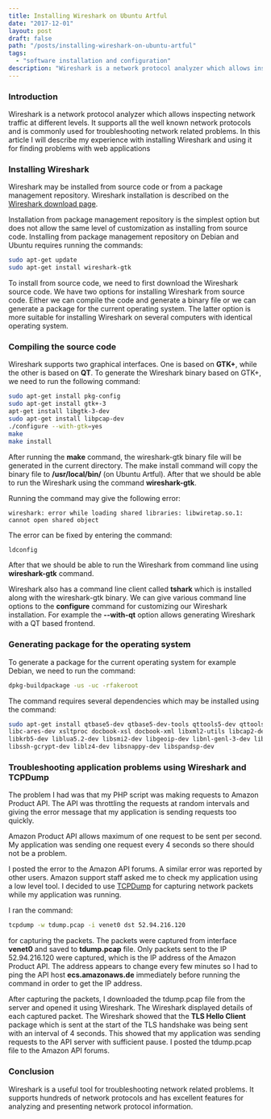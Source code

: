 ```yaml
---
title: Installing Wireshark on Ubuntu Artful
date: "2017-12-01"
layout: post
draft: false
path: "/posts/installing-wireshark-on-ubuntu-artful"
tags:
  - "software installation and configuration"
description: "Wireshark is a network protocol analyzer which allows inspecting network traffic at different levels. It supports all the well known network protocols and is commonly used for troubleshooting network related problems."
---
```


### Introduction
Wireshark is a network protocol analyzer which allows inspecting network traffic at different levels. It supports all the well known network protocols and is commonly used for troubleshooting network related problems. In this article I will describe my experience with installing Wireshark and using it for finding problems with web applications

### Installing Wireshark
Wireshark may be installed from source code or from a package management repository. Wireshark installation is described on the [Wireshark download page](https://www.wireshark.org/download.html).

Installation from package management repository is the simplest option but does not allow the same level of customization as installing from source code. Installing from package management repository on Debian and Ubuntu requires running the commands:

```bash
sudo apt-get update
sudo apt-get install wireshark-gtk
```

To install from source code, we need to first download the Wireshark source code. We have two options for installing Wireshark from source code. Either we can compile the code and generate a binary file or we can generate a package for the current operating system. The latter option is more suitable for installing Wireshark on several computers with identical operating system.

### Compiling the source code
Wireshark supports two graphical interfaces. One is based on **GTK+**, while the other is based on **QT**. To generate the Wireshark binary based on GTK+, we need to run the following command:

```bash
sudo apt-get install pkg-config
sudo apt-get install gtk+-3
apt-get install libgtk-3-dev
sudo apt-get install libpcap-dev
./configure --with-gtk=yes
make
make install
```

After running the **make** command, the wireshark-gtk binary file will be generated in the current directory. The make install command will copy the binary file to **/usr/local/bin/** (on Ubuntu Artful). After that we should be able to run the Wireshark using the command **wireshark-gtk**.

Running the command may give the following error:

```
wireshark: error while loading shared libraries: libwiretap.so.1: cannot open shared object
```

The error can be fixed by entering the command:

```bash
ldconfig
```

After that we should be able to run the Wireshark from command line using **wireshark-gtk** command.

Wireshark also has a command line client called **tshark** which is installed along with the wireshark-gtk binary. We can give various command line options to the **configure** command for customizing our Wireshark installation. For example the **--with-qt** option allows generating Wireshark with a QT based frontend.

### Generating package for the operating system
To generate a package for the current operating system for example Debian, we need to run the command:

```bash
dpkg-buildpackage -us -uc -rfakeroot
```

The command requires several dependencies which may be installed using the command:

```bash
sudo apt-get install qtbase5-dev qtbase5-dev-tools qttools5-dev qttools5-dev-tools qtmultimedia5-dev libqt5svg5-dev flex python-ply \
libc-ares-dev xsltproc docbook-xsl docbook-xml libxml2-utils libcap2-dev libcap-dev bison quilt libparse-yapp-perl portaudio19-dev \
libkrb5-dev liblua5.2-dev libsmi2-dev libgeoip-dev libnl-genl-3-dev libnl-route-3-dev asciidoc cmake w3m libsbc-dev libnghttp2-dev\
libssh-gcrypt-dev liblz4-dev libsnappy-dev libspandsp-dev
```

### Troubleshooting application problems using Wireshark and TCPDump
The problem I had was that my PHP script was making requests to Amazon Product API. The API was throttling the requests at random intervals and giving the error message that my application is sending requests too quickly.

Amazon Product API allows maximum of one request to be sent per second. My application was sending one request every 4 seconds so there should not be a problem.

I posted the error to the Amazon API forums. A similar error was reported by other users. Amazon support staff asked me to check my application using a low level tool. I decided to use [TCPDump](http://www.tcpdump.org/) for capturing network packets while my application was running.

I ran the command:

```bash
tcpdump -w tdump.pcap -i venet0 dst 52.94.216.120
```

for capturing the packets. The packets were captured from interface **venet0** and saved to **tdump.pcap** file. Only packets sent to the IP 52.94.216.120 were captured, which is the IP address of the Amazon Product API. The address appears to change every few minutes so I had to ping the API host **ecs.amazonaws.de** immediately before running the command in order to get the IP address.

After capturing the packets, I downloaded the tdump.pcap file from the server and opened it using Wireshark. The Wireshark displayed details of each captured packet. The Wireshark showed that the **TLS Hello Client** package which is sent at the start of the TLS handshake was being sent with an interval of 4 seconds. This showed that my application was sending requests to the API server with sufficient pause. I posted the tdump.pcap file to the Amazon API forums.

### Conclusion
Wireshark is a useful tool for troubleshooting network related problems. It supports hundreds of network protocols and has excellent features for analyzing and presenting network protocol information.
